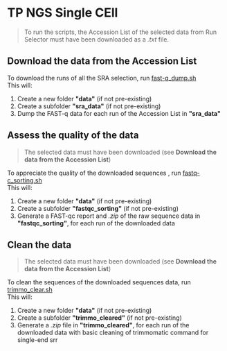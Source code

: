 TP NGS Single CEll
=================

>To run the scripts, the Accession List of the selected data from Run Selector must have been downloaded as a *.txt* file.


## Download the data from the Accession List 

To download the runs of all the SRA selection, run [fast-q_dump.sh](https://github.com/MelieTalaron/tp_ngs_single_cell/blob/master/fastq-dump.sh)  
This will:
1. Create a new folder **"data"** (if not pre-existing)
2. Create a subfolder **"sra_data"** (if not pre-existing)
3. Dump the FAST-q data for each run of the Accession List in **"sra_data"**
  
## Assess the quality of the data

>The selected data must have been downloaded (see **Download the data from the Accession List**)   

To appreciate the quality of the downloaded sequences , run [fastq-c_sorting.sh](https://github.com/MelieTalaron/tp_ngs_single_cell/blob/master/fastq-c_sorting.sh)   
This will:
1. Create a new folder **"data"** (if not pre-existing)
2. Create a subfolder **"fastqc_sorting"** (if not pre-existing)
3. Generate a FAST-qc report and *.zip* of the raw sequence data in **"fastqc_sorting"**, for each run of the downloaded data

## Clean the data

>The selected data must have been downloaded (see **Download the data from the Accession List**)    

To clean the sequences of the downloaded sequences data, run [trimmo_clear.sh](https://github.com/MelieTalaron/tp_ngs_single_cell/blob/master/trimmo_clear.sh)   
This will:
1. Create a new folder **"data"** (if not pre-existing)
2. Create a subfolder **"trimmo_cleared"** (if not pre-existing)
3. Generate a *.zip* file in **"trimmo_cleared"**, for each run of the downloaded data with basic cleaning of trimmomatic command for single-end srr



